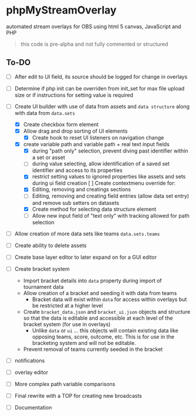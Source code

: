 # phpMyStreamOverlay
automated stream overlays for OBS using html 5 canvas, JavaScript and PHP

> this code is pre-alpha and not fully commented or structured

## To-DO
- [ ] After edit to UI field, its source should be logged for change in overlays
- [ ] Determine if php init can be overriden from init_set for max file upload size or if instructions for setting value is required
- [ ] Create UI builder with use of data from assets and `data structure` along with data from `data.sets`
	- [x] Create checkbox form element
	- [x] Allow drag and drop sorting of UI elements
		- [x] Create hook to reset UI listeners on navigation change
	- [x] create variable path and variable path + real text input fields
		- [x] during "path only" selection, prevent diving past identifier within a set or asset
		- [ ] during value selecting, allow identification of a saved set identifier and access to its properties
		- [x] restrict setting values to ignored properties like assets and sets during ui field creation
	[ ] Create contextmenu override for:
		- [x] Editing, removing and creatings sections
		- [ ] Editing, removing and creating field entries (allow data set entry) and remove sub setters on datasets
		- [x] Create method for selecting data structure element
		- [ ] Allow new input field of "text only" with tracking allowed for path selection
- [ ] Allow creation of more data sets like teams `data.sets.teams`
- [ ] Create ability to delete assets
- [ ] Create base layer editor to later expand on for a GUI editor
- [ ] Create bracket system
	- Import bracket details into `data` property during import of tournament data
	- Allow creation of a bracket and seeding it with data from teams
		- Bracket data will exist within `data` for access within overlays but be restricted at a higher level
	- Create `bracket_data.json` and `bracket_ui.json` objects and structure so that the data is editable and accessible at each level of the bracket system (for use in overlays)
		- Unlike `data` or `ui` ... this objects will contain existing data like opposing teams, score, outcome, etc. This is for use in the bracketing system and will not be editable.
	- Prevent removal of teams currently seeded in the bracket
- [ ] notifications
- [ ] overlay editor
- [ ] More complex path variable comparisons



- [ ] Final rewrite with a TOP for creating new broadcasts
- [ ] Documentation